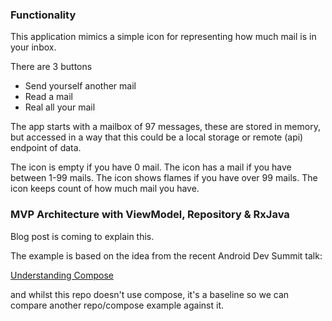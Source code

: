 ### Functionality

This application mimics a simple icon for representing how much mail is in your inbox.

There are 3 buttons

- Send yourself another mail
- Read a mail
- Real all your mail

The app starts with a mailbox of 97 messages, these are stored in memory, but accessed in a way that this could be a local storage or remote (api) endpoint of data.

The icon is empty if you have 0 mail.
The icon has a mail if you have between 1-99 mails.
The icon shows flames if you have over 99 mails.
The icon keeps count of how much mail you have.

### MVP Architecture with ViewModel, Repository & RxJava

Blog post is coming to explain this.

The example is based on the idea from the recent Android Dev Summit talk:

[Understanding Compose](https://www.youtube.com/watch?v=Q9MtlmmN4Q0)

and whilst this repo doesn't use compose, it's a baseline so we can compare another repo/compose example against it.
